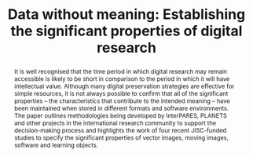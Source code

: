 ---
abstract: It is well recognised that the time period in which digital research may
  remain accessible is likely to be short in comparison to the period in which it
  will have intellectual value. Although many digital preservation strategies are
  effective for simple resources, it is not always possible to confirm that all of
  the significant properties – the characteristics that contribute to the intended
  meaning – have been maintained when stored in different formats and software environments.
  The paper outlines methodologies being developed by InterPARES, PLANETS and other
  projects in the international research community to support the decision-making
  process and highlights the work of four recent JISC-funded studies to specify the
  significant properties of vector images, moving images, software and learning objects.
creators:
- Knight, Gareth
- Pennock, Maureen
date: null
document_url: https://services.phaidra.univie.ac.at/api/object/o:294108/download
grand_parent: iPRES
institutions: []
keywords:
- london
landing_page_url: https://phaidra.univie.ac.at/o:294108
language: eng
layout: publication
license: CC BY-SA 3.0 AT
notes_url: null
parent: iPRES 2008
presentation_url: null
publication_type: paper
size: 61128
source_name: iPRES
title: 'Data without meaning: Establishing the significant properties of digital research'
year: 2008
---